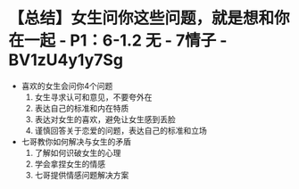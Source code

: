 # 【总结】女生问你这些问题，就是想和你在一起 - P1：6-1.2 无 - 7情子 - BV1zU4y1y7Sg

-   喜欢的女生会问你4个问题
    1.  女生寻求认可和意见，不要夸外在
    2.  表达自己的标准和内在特质
    3.  表达对女生的喜欢，避免让女生感到丢脸
    4.  谨慎回答关于恋爱的问题，表达自己的标准和立场
-   七哥教你如何解决与女生的矛盾
    1.  了解如何识破女生的心理
    2.  学会拿捏女生的情感
    3.  七哥提供情感问题解决方案